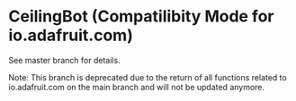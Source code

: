 # CeilingBot (Compatilibity Mode for io.adafruit.com)
See master branch for details.

Note: This branch is deprecated due to the return of all functions related to io.adafruit.com on the main branch and will not be updated anymore.
